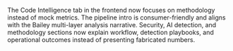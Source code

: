 The Code Intelligence tab in the frontend now focuses on methodology instead of mock metrics. The pipeline intro is consumer-friendly and aligns with the Bailey multi-layer analysis narrative. Security, AI detection, and methodology sections now explain workflow, detection playbooks, and operational outcomes instead of presenting fabricated numbers.